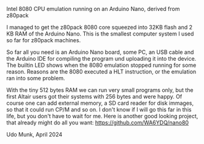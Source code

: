 Intel 8080 CPU emulation running on an Arduino Nano, derived from z80pack

I managed to get the z80pack 8080 core squeezed into 32KB flash and 2 KB RAM
of the Arduino Nano. This is the smallest computer system I used so far for
z80pack machines.

So far all you need is an Arduino Nano board, some PC, an USB cable and the
Arduino IDE for compiling the program und uploading it into the device. The
builtin LED shows when the 8080 emulation stopped running for some reason.
Reasons are the 8080 executed a HLT instruction, or the emulation ran into
some problem.

With the tiny 512 bytes RAM we can run very small programs only, but the
first Altair users got their systems with 256 bytes and were happy. Of
course one can add external memory, a SD card reader for disk immages,
so that it could run CP/M and so on. I don't know if I will go this
far in this life, but you don't have to wait for me. Here is another
good looking project, that already might do all you want:
https://github.com/WA6YDQ/nano80

Udo Munk, April 2024
